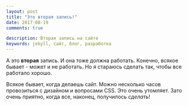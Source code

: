 ```yaml
---
layout: post
title: "Это вторая запись!"
date: 2017-08-19
comments: true

description: Вторая запись на сайте
keywords: jekyll, сайт, блог, разработка
---
```


А это **вторая** запись. И она тоже должна работать. Конечно, всякое бывает - может и не работать. Но я стараюсь сделать так, чтобы все работало хорошо.

Всякое бывает, когда делаешь сайт. Можно несколько часов провозиться с дизайном и вопросами CSS. Это очень утомляет. Зато очень приятно, когда все, наконец, получилось _сделать_!

